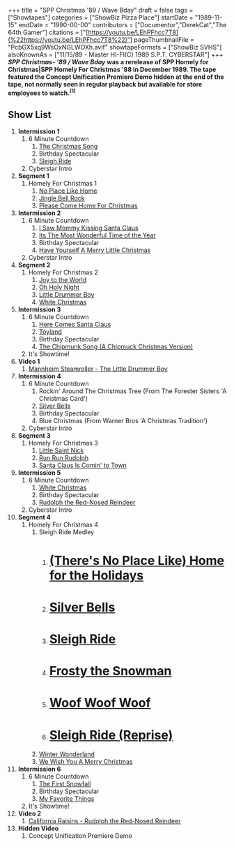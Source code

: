 +++
title = "SPP Christmas '89 / Wave Bday"
draft = false
tags = ["Showtapes"]
categories = ["ShowBiz Pizza Place"]
startDate = "1989-11-15"
endDate = "1990-00-00"
contributors = ["Documentor","DerekCat","The 64th Gamer"]
citations = ["[https://youtu.be/LEhPFhcc7T8](%22https://youtu.be/LEhPFhcc7T8%22)"]
pageThumbnailFile = "PcbGX5xq9WsOxNGLWOXh.avif"
showtapeFormats = ["ShowBiz SVHS"]
alsoKnownAs = ["11/15/89 - Master HI-FI(C) 1989 S.P.T. CYBERSTAR"]
+++
***SPP Christmas- '89 / Wave Bday* was a rerelease of SPP Homely for Christmas|SPP Homely For Christmas '88 in December 1989.
The tape featured the Concept Unification Premiere Demo hidden at the end of the tape, not normally seen in regular playback but available for store employees to watch.<sup>(1)</sup>**

## Show List

1.  **Intermission 1**
    1.  6 Minute Countdown
        1.  [The Christmas Song](https://en.wikipedia.org/wiki/Ella_Wishes_You_a_Swinging_Christmas)
        2.  Birthday Spectacular
        3.  [Sleigh Ride](https://en.wikipedia.org/wiki/Merry_Christmas_(Johnny_Mathis_album))
    2.  Cyberstar Intro
2.  **Segment 1**
    1.  Homely For Christmas 1
        1.  [No Place Like Home](https://en.wikipedia.org/wiki/That_Christmas_Feeling)
        2.  [Jingle Bell Rock](https://en.wikipedia.org/wiki/Jingle_Bell_Rock)
        3.  [Please Come Home For Christmas](https://en.wikipedia.org/wiki/Please_Come_Home_for_Christmas)
3.  **Intermission 2**
    1.  6 Minute Countdown
        1.  [I Saw Mommy Kissing Santa Claus](https://en.wikipedia.org/wiki/Jackson_5_Christmas_Album)
        2.  [Its The Most Wonderful Time of the Year](https://en.wikipedia.org/wiki/The_Andy_Williams_Christmas_Album)
        3.  Birthday Spectacular
        4.  [Have Yourself A Merry Little Christmas](https://en.wikipedia.org/wiki/A_Crystal_Christmas)
    2.  Cyberstar Intro
4.  **Segment 2**
    1.  Homely For Christmas 2
        1.  [Joy to the World](https://en.wikipedia.org/wiki/Joy_to_the_World)
        2.  [Oh Holy Night](https://en.wikipedia.org/wiki/O_Holy_Night)
        3.  [Little Drummer Boy](https://en.wikipedia.org/wiki/The_Little_Drummer_Boy)
        4.  [White Christmas](https://en.wikipedia.org/wiki/White_Christmas_(song))
5.  **Intermission 3**
    1.  6 Minute Countdown
        1.  [Here Comes Santa Claus](https://en.wikipedia.org/wiki/Here_Comes_Santa_Claus)
        2.  [Toyland](https://en.wikipedia.org/wiki/The_Perry_Como_Christmas_Album)
        3.  Birthday Spectacular
        4.  [The Chipmunk Song (A Chipmuck Christmas Version)](https://en.wikipedia.org/wiki/A_Chipmunk_Christmas)
    2.  It's Showtime!
6.  **Video 1**
    1.  [Mannheim Steamroller - The Little Drummer Boy](https://en.wikipedia.org/wiki/A_Fresh_Aire_Christmas)
7.  **Intermission 4**
    1.  6 Minute Countdown
        1.  Rockin' Around The Christmas Tree (From The Forester Sisters 'A Christmas Card')
        2.  [Silver Bells](https://en.wikipedia.org/wiki/Merry_Christmas_(The_Supremes_album))
        3.  Birthday Spectacular
        4.  Blue Christmas (From Warner Bros 'A Christmas Tradition')
    2.  Cyberstar Intro
8.  **Segment 3**
    1.  Homely For Christmas 3
        1.  [Little Saint Nick](https://en.wikipedia.org/wiki/Little_Saint_Nick)
        2.  [Run Run Rudolph](https://en.wikipedia.org/wiki/Run_Rudolph_Run)
        3.  [Santa Claus Is Comin' to Town](https://en.wikipedia.org/wiki/Santa_Claus_Is_Comin%27_to_Town)
9.  **Intermission 5**
    1.  6 Minute Countdown
        1.  [White Christmas](https://en.wikipedia.org/wiki/White_Christmas_(song))
        2.  Birthday Spectacular
        3.  [Rudolph the Red-Nosed Reindeer](https://en.wikipedia.org/wiki/Goin%27_Home_for_Christmas)
    2.  Cyberstar Intro
10. **Segment 4**
    1.  Homely For Christmas 4
        1.  Sleigh Ride Medley
            1.  # [(There's No Place Like) Home for the Holidays](https://en.wikipedia.org/wiki/Home_for_the_Holidays_(song))
            2.  # [Silver Bells](https://en.wikipedia.org/wiki/Silver_Bells)
            3.  # [Sleigh Ride](https://en.wikipedia.org/wiki/A_Christmas_Gift_for_You_from_Phil_Spector)
            4.  # [Frosty the Snowman](https://en.wikipedia.org/wiki/Frosty_the_Snowman)
            5.  # [Woof Woof Woof](https://en.wikipedia.org/wiki/The_Singing_Dogs)
            6.  # [Sleigh Ride (Reprise)](https://en.wikipedia.org/wiki/A_Christmas_Gift_for_You_from_Phil_Spector)
        2.  [Winter Wonderland](https://en.wikipedia.org/wiki/Winter_Wonderland)
        3.  [We Wish You A Merry Christmas](https://en.wikipedia.org/wiki/We_Wish_You_a_Merry_Christmas)
11. **Intermission 6**
    1.  6 Minute Countdown
        1.  [The First Snowfall](https://en.wikipedia.org/wiki/Christmas_Portrait)
        2.  Birthday Spectacular
        3.  [My Favorite Things](https://en.wikipedia.org/wiki/Christmas_(Kenny_Rogers_album))
    2.  It's Showtime!
12. **Video 2**
    1.  [California Raisins - Rudolph the Red-Nosed Reindeer](https://en.wikipedia.org/wiki/A_Claymation_Christmas_Celebration)
13. **Hidden Video**
    1.  Concept Unification Premiere Demo  
